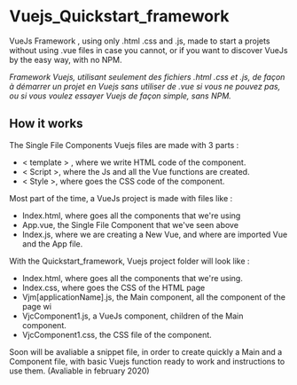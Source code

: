# Vuejs_Quickstart_framework
VueJs Framework , using only .html .css and .js, made to start a projets without using .vue files in case you cannot, or if you want to discover VueJs by the easy way, with no NPM.

*Framework Vuejs, utilisant seulement des fichiers .html .css et .js, de façon à démarrer un projet en Vuejs sans utiliser de .vue si vous ne pouvez pas, ou si vous voulez essayer Vuejs de façon simple, sans NPM.*

## How it works
The Single File Components Vuejs files are made with 3 parts :

 - < template > , where we write HTML code of the component.
 - < Script >, where the Js and all the Vue functions are created.
 - < Style >, where goes the CSS code of the component.

Most part of the time, a VueJs project is made with files like :

 - Index.html, where goes all the components that we're using
 - App.vue, the Single File Component that we've seen above
 - Index.js, where we are creating a New Vue, and where are imported Vue and the App file.

With the Quickstart_framework, Vuejs project folder will look like :

 - Index.html, where goes all the components that we're using.
 - Index.css, where goes the CSS of the HTML page
 - Vjm[applicationName].js, the Main component, all the component of the page wi
 - VjcComponent1.js, a VueJs component, children of the Main component.
 - VjcComponent1.css, the CSS file of the component.

Soon will be avaliable a snippet file, in order to create quickly a Main and a Component file,
with basic Vuejs function ready to work and instructions to use them.
(Avaliable in february 2020)
